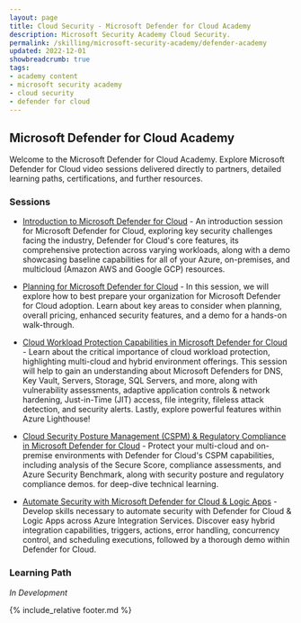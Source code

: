 ```yaml
---
layout: page
title: Cloud Security - Microsoft Defender for Cloud Academy
description: Microsoft Security Academy Cloud Security.
permalink: /skilling/microsoft-security-academy/defender-academy
updated: 2022-12-01
showbreadcrumb: true
tags: 
- academy content
- microsoft security academy
- cloud security
- defender for cloud
---
```


## Microsoft Defender for Cloud Academy
Welcome to the Microsoft Defender for Cloud Academy. Explore Microsoft Defender for Cloud video sessions delivered directly to partners, detailed learning paths, certifications, and further resources.


### Sessions
* [Introduction to Microsoft Defender for Cloud](https://www.youtube.com/watch?v=SPle4DyJ00A) - An introduction session for Microsoft Defender for Cloud, exploring key security challenges facing the industry, Defender for Cloud's core features, its comprehensive protection across varying workloads, along with a demo showcasing baseline capabilities for all of your Azure, on-premises, and multicloud (Amazon AWS and Google GCP) resources.

* [Planning for Microsoft Defender for Cloud](https://www.youtube.com/watch?v=8Y6v2vUdAJ4) - In this session, we will explore how to best prepare your organization for Microsoft Defender for Cloud adoption. Learn about key areas to consider when planning, overall pricing, enhanced security features, and a demo for a hands-on walk-through.

* [Cloud Workload Protection Capabilities in Microsoft Defender for Cloud](https://www.youtube.com/watch?v=p8sc8NaSe8U) - Learn about the critical importance of cloud workload protection, highlighting multi-cloud and hybrid environment offerings. This session will help to gain an understanding about Microsoft Defenders for DNS, Key Vault, Servers, Storage, SQL Servers, and more, along with vulnerability assessments, adaptive application controls & network hardening, Just-in-Time (JIT) access, file integrity, fileless attack detection, and security alerts. Lastly, explore powerful features within Azure Lighthouse!

* [Cloud Security Posture Management (CSPM) & Regulatory Compliance in Microsoft Defender for Cloud](https://www.youtube.com/watch?v=o1THcHOT2p0) - Protect your multi-cloud and on-premise environments with Defender for Cloud's CSPM capabilities, including analysis of the Secure Score, compliance assessments, and Azure Security Benchmark, along with security posture and regulatory compliance demos. for deep-dive technical learning.

* [Automate Security with Microsoft Defender for Cloud & Logic Apps](https://www.youtube.com/watch?v=u6N5PwQy61w) - Develop skills necessary to automate security with Defender for Cloud & Logic Apps across Azure Integration Services. Discover easy hybrid integration capabilities, triggers, actions, error handling, concurrency control, and scheduling executions, followed by a thorough demo within Defender for Cloud.


### Learning Path
*In Development*


{% include_relative footer.md %}